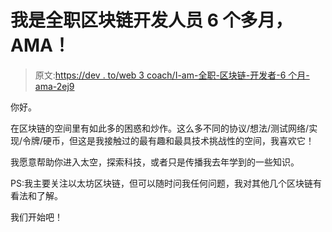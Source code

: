 # 我是全职区块链开发人员 6 个多月，AMA！

> 原文:[https://dev . to/web 3 coach/I-am-全职-区块链-开发者-6 个月-ama-2ej9](https://dev.to/web3coach/i-am-full-time-blockchain-developer-for-6-months-ama-2ej9)

你好。

在区块链的空间里有如此多的困惑和炒作。这么多不同的协议/想法/测试网络/实现/令牌/硬币，但这是我接触过的最有趣和最具技术挑战性的空间，我喜欢它！

我愿意帮助你进入太空，探索科技，或者只是传播我去年学到的一些知识。

PS:我主要关注以太坊区块链，但可以随时问我任何问题，我对其他几个区块链有看法和了解。

我们开始吧！
